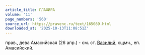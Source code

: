 ```yaml
---
article_title: ГЛАФИРА
volume: '11'
page_numbers: '560'
source_url: https://pravenc.ru/text/165089.html
downloaded_at: '2025-10-13T11:08:51Z'
---
```


прав., дева Амасийская (26 апр.) - см. ст. [Василий](https://pravenc.ru/text/Василий.html), сщмч., еп. Амасийский.
